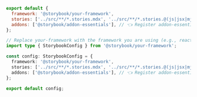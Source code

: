 ```js filename=".storybook/main.js" renderer="common" language="js"
export default {
  framework: '@storybook/your-framework',
  stories: ['../src/**/*.stories.mdx', '../src/**/*.stories.@(js|jsx|mjs|ts|tsx)'],
  addons: ['@storybook/addon-essentials'], // 👈 Register addon-essentials
};
```

```ts filename=".storybook/main.ts" renderer="common" language="ts"
// Replace your-framework with the framework you are using (e.g., react-webpack5, vue3-vite)
import type { StorybookConfig } from '@storybook/your-framework';

const config: StorybookConfig = {
  framework: '@storybook/your-framework',
  stories: ['../src/**/*.stories.mdx', '../src/**/*.stories.@(js|jsx|mjs|ts|tsx)'],
  addons: ['@storybook/addon-essentials'], // 👈 Register addon-essentials
};

export default config;
```

